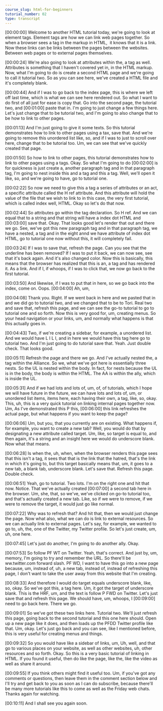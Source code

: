 ```yaml
---
course_slug: html-for-beginners
tutorial_number: 02
type: transcript
---
```

[00:00:00] Welcome to another HTML tutorial today, we're going to look at element tags. Element tags are how we can link web pages together. So when a browser sees a tag in the markup in HTML,  it knows that it is a link. Now these links can be links between the pages between the websites. Between web pages or to external pages themselves.

[00:00:24] We're also going to look at attributes within the, a tag as well. Attributes is something that I haven't covered yet in, in the HTML markup. Now, what I'm going to do is create a second HTML page and we're going to call it tutorial two. So as you can see here, we've created a HTML file and it's completely blank.

[00:00:44] And if I was to go back to the index page, this is where we left off last time, which is what we can see here rendered out. So what I want to do first of all just for ease is copy that. Go into the second page, the tutorial two, and [00:01:00] paste that in. I'm going to just change a few things here. Let's just change that to be tutorial two, and I'm going to also change that to be how to link to other pages.

[00:01:13] And I'm just going to give it some texts. So this tutorial demonstrates how to link to other pages using a tax, save that. And we're going to remove this unordered list like, so, and if I was to just to scroll over here, change that to be tutorial too. Um, we can see that we've quickly created that page.

[00:01:50] So how to link to other pages, this tutorial demonstrates how to link to other pages using a tags. Okay. So what I'm going to do [00:02:00] is for quickness is just create a, another paragraph tag and in that paragraph tag, I'm going to nest inside this and a tag and this a tag. Well, we'll open it like, so, and we're going to have, go to tutorial one.

[00:02:22] So now we need to give this a tag a series of attributes or an act, a specific attribute called the H ref attribute. And this attribute will hold the value of the file that we wish to link to in this case, the very first tutorial, which is called index well, HTML. Okay so let's do that now.

[00:02:44] So attributes go within the tag declaration. So H ref. And we can equal that to a string and that string will have a index dot HTML and [00:03:00] save that. Okay. That looks good let's render that out and there we go. See, we've got this new paragraph tag and in that paragraph tag, we have a nested, a tag and in the eight annd we have attribute of index dot HTML, go to tutorial one now without this, it will completely fail.

[00:03:24] If I was to save that, refresh the page. Can you see that the underline has been removed? If I was to put it back, we can now see, see that it's back again. And it's also changed color. Now this is basically, this means that the browser has realized that this is an, a tag and has rendered it. As a link. And if I, if whoops, if I was to click that, we now go back to the first tutorial.

[00:03:50] And likewise, if I was to put that in here, so we go back into the index, come on. Oops. [00:04:00] Ah, um,

[00:04:08] Thank you. Right. If we went back in here and we pasted that in and we did go to tutorial two, and we changed that to be to Tori. Real two and save that, refresh this page, and we can see the go-to tutorial to go to tutorial one and so forth. Now this is very good for, um, creating menus. So your head navigation or your links, um, and normally what happens is that this actually goes in.

[00:04:43] Two, if we're creating a sidebar, for example, a unordered list. And we would have L I L I, and in here we would have this tag here go to tutorial two. And I'm just going to do tutorial save that. Yeah. Just double check. That looks good.

[00:05:11] Refresh the page and there we go. And I've actually nested the, a tag within the Alliance. So we, what we've got here is essentially three nests. So the UL is nested within the body. In fact, for nests because the UL is in the body, the body is within the HTML. The AA is within the ally, which is inside the UL.

[00:05:31] And if we had lots and lots of, um, of, of tutorials, which I hope we will have future in the future, we can have lots and lots of, um, or unordered list items, items here, each having their own, a tag, like, so, okay. This, uh, this is a very quick tutorial on linking internal pages together now. Um, As I've demonstrated this P this, [00:06:00] this link refreshes the actual page, but what happens if you want to keep the page?

[00:06:06] Um, but you, that you currently are on existing. What happens if, for example, you want to create a new tab? Well, you would do that by designating a new attribute called target. Um, like, so target is equal to, and then again, it's a string and an insight here we would do underscore blank. Now what that means.

[00:06:28] Is when the, uh, when, when the browser renders this page sees that this isn't a tag, it sees that that is the link that the hatred, that's the link in which it's going to, but this target basically means that, um, it goes to a new tab, a blank tab, underscore blank. Let's save that. Refresh this page. Double check.

[00:06:51] Yeah, go to tutorial. Two lots. I'm on the right one and hit that now. Notice. That we've actually created [00:07:00] a second tab here in the browser. Um, she, that, so we've, we've clicked on go-to tutorial too, and that's actually created a new tab. Like, so if we were to remove, if we were to remove the target, it would just go like normal.

[00:07:22] Why was to refresh that? And hit that, then we would just change the page. Now what also, what we can do is link to external resources. So we can actually link to external pages. Let's say, for example, we wanted to go to, uh, the, one of the Twitter, my Twitter profile. So let's just create, um, uh, one here.

[00:07:45] Let's just do another, I'm going to do another ally. Okay.

[00:07:53] So follow PF WT on Twitter. Yeah, that's correct. And just by, um, memory, I'm going to try and remember the URL. So there'll be ww.twitter.com forward slash. PF WD, I want to have this go into a new page because, um, instead of, uh, a new tab, instead of, instead of refreshing this page, I don't want to take the user away from this website that I'm creating.

[00:08:33] And therefore I would do target equals underscore blank, like, so, okay. So we've got this, a tag here. Um, it got the target of underscore blank. This is the HRF, um, and the text is follow P FWD on Twitter. Let's just save that and refresh this page. We should have, um, whoops, I [00:09:00] need to go back here. There we go.

[00:09:01] So we've got these two links here. Tutorial two. We'll just refresh this page, going back to the second tutorial and this one here should. Open up a new page like it does, and then loads up the PFDD Twitter profile like that. Um, okay. Let's just go back and you can see, like I mentioned before, this is very useful for creating menus and things.

[00:09:32] So you would have like a sidebar of links, um, Uh, well, and that go to various places on your website, as well as other websites, uh, other resources and so forth. Okay. So this is a very basic tutorial of linking in HTML. If you found it useful, then do like the page, like the, like the video as well as share it around.

[00:09:55] If you think others might find it useful too. Um, if you've got any comments or questions, then leave them in the comment section below and I'll try and get back to you as soon as I can do subscribe, because there'll be many more tutorials like this to come as well as the Friday web chats. Thanks again for watching.

[00:10:11] And I shall see you again soon.
